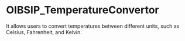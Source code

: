 # OIBSIP_TemperatureConvertor
It allows users to convert temperatures between different units, such as Celsius, Fahrenheit, and Kelvin.
